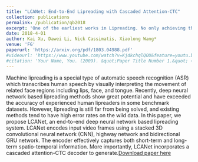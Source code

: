 ```yaml
---
title: "LCANet: End-to-End Lipreading with Cascaded Attention-CTC"
collection: publications
permalink: /publication/qb2018
excerpt: 'One of the earliest works in Lipreading. No only achieving the top performance, but also we make it run real time on mobile devices.'
date: 2018-4-01
author: Kai Xu, Dawei Li, Nick Cassimatis, Xiaolong Wang*
venue: 'FG'
paperurl: 'https://arxiv.org/pdf/1803.04988.pdf'
#videourl: 'https://www.youtube.com/watch?v=KjdkchqlQOU&feature=youtu.be'
#citation: 'Your Name, You. (2009). &quot;Paper Title Number 1.&quot; <i>Journal 1</i>. 1(1).'
---
```

Machine lipreading is a special type of automatic speech recognition (ASR) which transcribes human speech by visually interpreting the movement of related face regions including lips, face, and tongue. Recently, deep neural network based lipreading methods show great potential and have exceeded the accuracy of experienced human lipreaders in some benchmark datasets. However, lipreading is still far from being solved, and existing methods tend to have high error rates on the wild data. In this paper, we propose LCANet, an end-to-end deep neural network based lipreading system. LCANet encodes input video frames using a stacked 3D convolutional neural network (CNN), highway network and bidirectional GRU network. The encoder effectively captures both short-term and long-term spatio-temporal information. More importantly, LCANet incorporates a cascaded attention-CTC decoder to generate.[Download paper here](https://arxiv.org/pdf/1803.04988.pdf)

